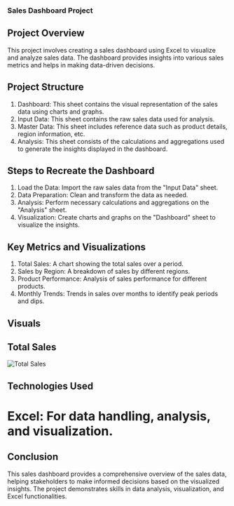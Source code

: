 ### Sales Dashboard Project
## Project Overview
This project involves creating a sales dashboard using Excel to visualize and analyze sales data. The dashboard provides insights into various sales metrics and helps in making data-driven decisions.

## Project Structure
 1) Dashboard: This sheet contains the visual representation of the sales data using charts and graphs.
 2) Input Data: This sheet contains the raw sales data used for analysis.
 3) Master Data: This sheet includes reference data such as product details, region information, etc.
 4) Analysis: This sheet consists of the calculations and aggregations used to generate the insights displayed in the dashboard.

## Steps to Recreate the Dashboard
1) Load the Data: Import the raw sales data from the "Input Data" sheet.
2) Data Preparation: Clean and transform the data as needed.
3) Analysis: Perform necessary calculations and aggregations on the "Analysis" sheet.
4) Visualization: Create charts and graphs on the "Dashboard" sheet to visualize the insights.
   
## Key Metrics and Visualizations
1) Total Sales: A chart showing the total sales over a period.
2) Sales by Region: A breakdown of sales by different regions.
3) Product Performance: Analysis of sales performance for different products.
4) Monthly Trends: Trends in sales over months to identify peak periods and dips.

## Visuals

## Total Sales
![Total Sales](https://github.com/yourusername/yourrepository/raw/main/images/total_sales.png)

## Technologies Used
# Excel: For data handling, analysis, and visualization.

## Conclusion
This sales dashboard provides a comprehensive overview of the sales data, helping stakeholders to make informed decisions based on the visualized insights. The project demonstrates skills in data analysis, visualization, and Excel functionalities.


